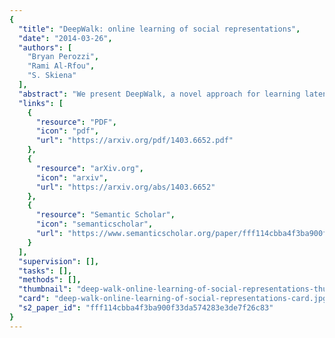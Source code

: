 ```yaml
---
{
  "title": "DeepWalk: online learning of social representations",
  "date": "2014-03-26",
  "authors": [
    "Bryan Perozzi",
    "Rami Al-Rfou",
    "S. Skiena"
  ],
  "abstract": "We present DeepWalk, a novel approach for learning latent representations of vertices in a network. These latent representations encode social relations in a continuous vector space, which is easily exploited by statistical models. DeepWalk generalizes recent advancements in language modeling and unsupervised feature learning (or deep learning) from sequences of words to graphs.\n DeepWalk uses local information obtained from truncated random walks to learn latent representations by treating walks as the equivalent of sentences. We demonstrate DeepWalk's latent representations on several multi-label network classification tasks for social networks such as BlogCatalog, Flickr, and YouTube. Our results show that DeepWalk outperforms challenging baselines which are allowed a global view of the network, especially in the presence of missing information. DeepWalk's representations can provide F1 scores up to 10% higher than competing methods when labeled data is sparse. In some experiments, DeepWalk's representations are able to outperform all baseline methods while using 60% less training data.\n DeepWalk is also scalable. It is an online learning algorithm which builds useful incremental results, and is trivially parallelizable. These qualities make it suitable for a broad class of real world applications such as network classification, and anomaly detection.",
  "links": [
    {
      "resource": "PDF",
      "icon": "pdf",
      "url": "https://arxiv.org/pdf/1403.6652.pdf"
    },
    {
      "resource": "arXiv.org",
      "icon": "arxiv",
      "url": "https://arxiv.org/abs/1403.6652"
    },
    {
      "resource": "Semantic Scholar",
      "icon": "semanticscholar",
      "url": "https://www.semanticscholar.org/paper/fff114cbba4f3ba900f33da574283e3de7f26c83"
    }
  ],
  "supervision": [],
  "tasks": [],
  "methods": [],
  "thumbnail": "deep-walk-online-learning-of-social-representations-thumb.jpg",
  "card": "deep-walk-online-learning-of-social-representations-card.jpg",
  "s2_paper_id": "fff114cbba4f3ba900f33da574283e3de7f26c83"
}
---
```


